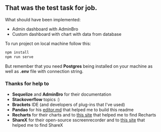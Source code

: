## That was the test task for job.
What should have been implemented:
-  Admin dashboard with AdminBro
- Custom dashboard with chart with data from database

To run project on local machine follow this:
```bash
npm install
npm run serve
```
But remember that you need **Postgres** being installed on your machine as well as **.env** file with connection string.

### Thanks for help to

* **Sequelize** and **AdminBro** for their documentation
* **Stackoverflow** topics :)
* **Brackets** IDE (and  developers of plug-ins that I've used)
* **Pandao** for his [editor.md](https://pandao.github.io/editor.md/en.html "editor.md") that helped me to build this readme
* **Recharts** for their charts and to [this site](https://livecodestream.dev/post/2020-08-08-7-react-chart-libraries-for-your-web-projects/// "this site") that helped me to find Recharts
* **ShareX** for their open-source sscreenrecorder and to [this site](https://www.goodfirms.co/blog/top-7-free-and-open-source-screen-recording-software "this site") that helped me to find ShareX
